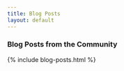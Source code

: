 ```yaml
---
title: Blog Posts
layout: default
---
```


### Blog Posts from the Community

{% include blog-posts.html %}